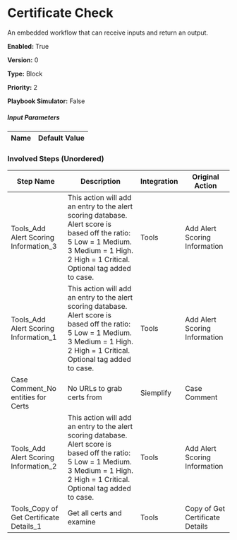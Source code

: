 # Certificate Check
An embedded workflow that can receive inputs and return an output.



**Enabled:** True

**Version:** 0

**Type:** Block

**Priority:** 2

**Playbook Simulator:** False


##### Input Parameters
|Name|Default Value|
|----|-------------|


### Involved Steps (Unordered)
|Step Name|Description|Integration|Original Action|
|---------|-----------|-----------|---------------|
|Tools_Add Alert Scoring Information_3|This action will add an entry to the alert scoring database.  Alert score is based off the ratio: 5 Low = 1 Medium.  3 Medium = 1 High.  2 High = 1 Critical.  Optional tag added to case.|Tools|Add Alert Scoring Information|
|Tools_Add Alert Scoring Information_1|This action will add an entry to the alert scoring database.  Alert score is based off the ratio: 5 Low = 1 Medium.  3 Medium = 1 High.  2 High = 1 Critical.  Optional tag added to case.|Tools|Add Alert Scoring Information|
|Case Comment_No entities for Certs|No URLs to grab certs from|Siemplify|Case Comment|
|Tools_Add Alert Scoring Information_2|This action will add an entry to the alert scoring database.  Alert score is based off the ratio: 5 Low = 1 Medium.  3 Medium = 1 High.  2 High = 1 Critical.  Optional tag added to case.|Tools|Add Alert Scoring Information|
|Tools_Copy of Get Certificate Details_1|Get all certs and examine|Tools|Copy of Get Certificate Details|
